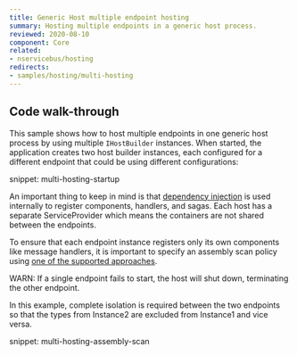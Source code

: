```yaml
---
title: Generic Host multiple endpoint hosting
summary: Hosting multiple endpoints in a generic host process.
reviewed: 2020-08-10
component: Core
related:
- nservicebus/hosting
redirects:
- samples/hosting/multi-hosting
---
```


## Code walk-through

This sample shows how to host multiple endpoints in one generic host process by using multiple `IHostBuilder` instances. When started, the application creates two host builder instances, each configured for a different endpoint that could be using different configurations:

snippet: multi-hosting-startup

An important thing to keep in mind is that [dependency injection](/nservicebus/dependency-injection/) is used internally to register components, handlers, and sagas. Each host has a separate ServiceProvider which means the containers are not shared between the endpoints.

To ensure that each endpoint instance registers only its own components like message handlers, it is important to specify an assembly scan policy using [one of the supported approaches](/nservicebus/hosting/assembly-scanning.md).

WARN: If a single endpoint fails to start, the host will shut down, terminating the other endpoint.

In this example, complete isolation is required between the two endpoints so that the types from Instance2 are excluded from Instance1 and vice versa.

snippet: multi-hosting-assembly-scan
